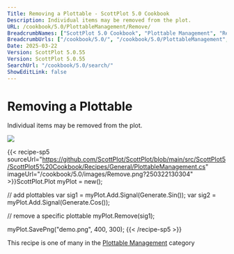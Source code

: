 ```yaml
---
Title: Removing a Plottable - ScottPlot 5.0 Cookbook
Description: Individual items may be removed from the plot.
URL: /cookbook/5.0/PlottableManagement/Remove/
BreadcrumbNames: ["ScottPlot 5.0 Cookbook", "Plottable Management", "Removing a Plottable"]
BreadcrumbUrls: ["/cookbook/5.0/", "/cookbook/5.0/PlottableManagement", "/cookbook/5.0/PlottableManagement/Remove"]
Date: 2025-03-22
Version: ScottPlot 5.0.55
Version: ScottPlot 5.0.55
SearchUrl: "/cookbook/5.0/search/"
ShowEditLink: false
---
```



<div class='d-flex align-items-center mt-5'>
<h1 class='me-2 text-dark my-0 border-0'>Removing a Plottable</h1>
</div>

Individual items may be removed from the plot.

[![](/cookbook/5.0/images/Remove.png?250322130304)](/cookbook/5.0/images/Remove.png?250322130304)

{{< recipe-sp5 sourceUrl="https://github.com/ScottPlot/ScottPlot/blob/main/src/ScottPlot5/ScottPlot5%20Cookbook/Recipes/General/PlottableManagement.cs" imageUrl="/cookbook/5.0/images/Remove.png?250322130304" >}}ScottPlot.Plot myPlot = new();

// add plottables
var sig1 = myPlot.Add.Signal(Generate.Sin());
var sig2 = myPlot.Add.Signal(Generate.Cos());

// remove a specific plottable
myPlot.Remove(sig1);

myPlot.SavePng("demo.png", 400, 300);
{{< /recipe-sp5 >}}

<div class='my-5 text-center'>This recipe is one of many in the <a href='/cookbook/5.0/PlottableManagement'>Plottable Management</a> category</div>



